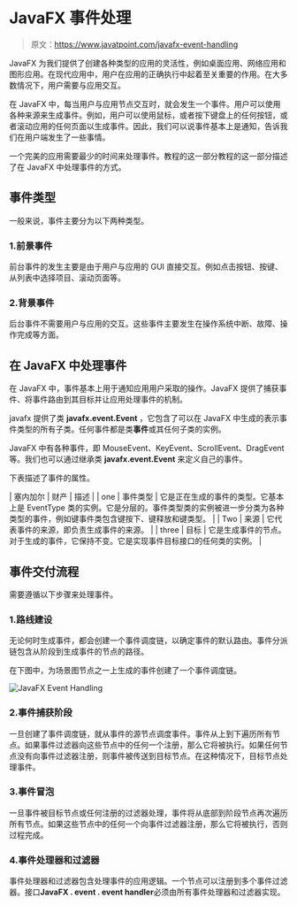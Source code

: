 # JavaFX 事件处理

> 原文：<https://www.javatpoint.com/javafx-event-handling>

JavaFX 为我们提供了创建各种类型的应用的灵活性，例如桌面应用、网络应用和图形应用。在现代应用中，用户在应用的正确执行中起着至关重要的作用。在大多数情况下，用户需要与应用交互。

在 JavaFX 中，每当用户与应用节点交互时，就会发生一个事件。用户可以使用各种来源来生成事件。例如，用户可以使用鼠标，或者按下键盘上的任何按钮，或者滚动应用的任何页面以生成事件。因此，我们可以说事件基本上是通知，告诉我们在用户端发生了一些事情。

一个完美的应用需要最少的时间来处理事件。教程的这一部分教程的这一部分描述了在 JavaFX 中处理事件的方式。

## 事件类型

一般来说，事件主要分为以下两种类型。

### 1.前景事件

前台事件的发生主要是由于用户与应用的 GUI 直接交互。例如点击按钮、按键、从列表中选择项目、滚动页面等。

### 2.背景事件

后台事件不需要用户与应用的交互。这些事件主要发生在操作系统中断、故障、操作完成等方面。

## 在 JavaFX 中处理事件

在 JavaFX 中，事件基本上用于通知应用用户采取的操作。JavaFX 提供了捕获事件、将事件路由到其目标并让应用处理事件的机制。

javafx 提供了类 **javafx.event.Event** ，它包含了可以在 JavaFX 中生成的表示事件类型的所有子类。任何事件都是类**事件**或其任何子类的实例。

JavaFX 中有各种事件，即 MouseEvent、KeyEvent、ScrollEvent、DragEvent 等。我们也可以通过继承类 **javafx.event.Event** 来定义自己的事件。

下表描述了事件的属性。

| 塞内加尔 | 财产 | 描述 |
| one | 事件类型 | 它是正在生成的事件的类型。它基本上是 EventType 类的实例。它是分层的。事件类型类的实例被进一步分类为各种类型的事件，例如键事件类包含键按下、键释放和键类型。 |
| Two | 来源 | 它代表事件的来源，即负责生成事件的来源。 |
| three | 目标 | 它是生成事件的节点。对于生成的事件，它保持不变。它是实现事件目标接口的任何类的实例。 |

## 事件交付流程

需要遵循以下步骤来处理事件。

### 1.路线建设

无论何时生成事件，都会创建一个事件调度链，以确定事件的默认路由。事件分派链包含从阶段到生成事件的节点的路径。

在下图中，为场景图节点之一上生成的事件创建了一个事件调度链。

![JavaFX Event Handling](../img/90a6ed291d2e3883404267acc5e505ef.png)

### 2.事件捕获阶段

一旦创建了事件调度链，就从事件的源节点调度事件。事件从上到下遍历所有节点。如果事件过滤器向这些节点中的任何一个注册，那么它将被执行。如果任何节点没有向事件过滤器注册，则事件被传送到目标节点。在这种情况下，目标节点处理事件。

### 3.事件冒泡

一旦事件被目标节点或任何注册的过滤器处理，事件将从底部到阶段节点再次遍历所有节点。如果这些节点中的任何一个向事件过滤器注册，那么它将被执行，否则过程完成。

### 4.事件处理器和过滤器

事件处理器和过滤器包含处理事件的应用逻辑。一个节点可以注册到多个事件过滤器。接口**JavaFX . event . event handler**必须由所有事件处理器和过滤器实现。